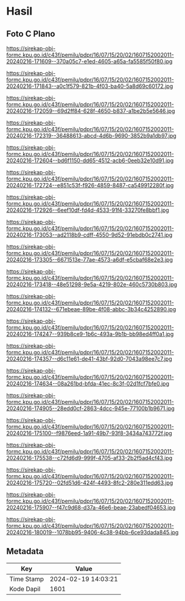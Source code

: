 # Hasil

## Foto C Plano

https://sirekap-obj-formc.kpu.go.id/c43f/pemilu/pdpr/16/07/15/20/02/1607152002011-20240216-171609--370a05c7-e1ed-4605-a65a-fa5585f50f80.jpg

https://sirekap-obj-formc.kpu.go.id/c43f/pemilu/pdpr/16/07/15/20/02/1607152002011-20240216-171843--a0c1f579-821b-4f03-ba40-5a8d69c60172.jpg

https://sirekap-obj-formc.kpu.go.id/c43f/pemilu/pdpr/16/07/15/20/02/1607152002011-20240216-172059--69d2ff84-628f-4650-b837-a1be2b5e5646.jpg

https://sirekap-obj-formc.kpu.go.id/c43f/pemilu/pdpr/16/07/15/20/02/1607152002011-20240216-172319--36488613-abcd-4d6b-9690-3852b9a1db97.jpg

https://sirekap-obj-formc.kpu.go.id/c43f/pemilu/pdpr/16/07/15/20/02/1607152002011-20240216-172604--bd6f1150-dd65-4512-acb6-0eeb32e10d91.jpg

https://sirekap-obj-formc.kpu.go.id/c43f/pemilu/pdpr/16/07/15/20/02/1607152002011-20240216-172724--e851c53f-f926-4859-8487-ca549912280f.jpg

https://sirekap-obj-formc.kpu.go.id/c43f/pemilu/pdpr/16/07/15/20/02/1607152002011-20240216-172926--6eef10df-fd4d-4533-91f4-33270fe8bbf1.jpg

https://sirekap-obj-formc.kpu.go.id/c43f/pemilu/pdpr/16/07/15/20/02/1607152002011-20240216-173053--ad2118b9-cdff-4550-9d52-91ebdb0c2741.jpg

https://sirekap-obj-formc.kpu.go.id/c43f/pemilu/pdpr/16/07/15/20/02/1607152002011-20240216-173305--6671513e-77ae-4573-a6df-e5cbaf68e2e3.jpg

https://sirekap-obj-formc.kpu.go.id/c43f/pemilu/pdpr/16/07/15/20/02/1607152002011-20240216-173418--48e51298-9e5a-4219-802e-460c5730b803.jpg

https://sirekap-obj-formc.kpu.go.id/c43f/pemilu/pdpr/16/07/15/20/02/1607152002011-20240216-174132--671ebeae-89be-4f08-abbc-3b34c4252890.jpg

https://sirekap-obj-formc.kpu.go.id/c43f/pemilu/pdpr/16/07/15/20/02/1607152002011-20240216-174247--939b8ce9-1b6c-493a-9b1b-bb98ed4ff0a1.jpg

https://sirekap-obj-formc.kpu.go.id/c43f/pemilu/pdpr/16/07/15/20/02/1607152002011-20240216-174357--d6c11e61-de41-43bf-92d0-7043a98ee7c7.jpg

https://sirekap-obj-formc.kpu.go.id/c43f/pemilu/pdpr/16/07/15/20/02/1607152002011-20240216-174634--08a261bd-bfda-41ec-8c3f-02d1fcf7bfe0.jpg

https://sirekap-obj-formc.kpu.go.id/c43f/pemilu/pdpr/16/07/15/20/02/1607152002011-20240216-174905--28edd0cf-2863-4dcc-945e-77100b1b9671.jpg

https://sirekap-obj-formc.kpu.go.id/c43f/pemilu/pdpr/16/07/15/20/02/1607152002011-20240216-175100--f9876eed-1a91-49b7-93f8-3434a743772f.jpg

https://sirekap-obj-formc.kpu.go.id/c43f/pemilu/pdpr/16/07/15/20/02/1607152002011-20240216-175538--c72fd6d9-999f-4705-af33-2b2f5ad4cf43.jpg

https://sirekap-obj-formc.kpu.go.id/c43f/pemilu/pdpr/16/07/15/20/02/1607152002011-20240216-175720--02fd51d6-424f-4493-8fc2-280e311edd63.jpg

https://sirekap-obj-formc.kpu.go.id/c43f/pemilu/pdpr/16/07/15/20/02/1607152002011-20240216-175907--f47c9d68-d37a-46e6-beae-23abedf04653.jpg

https://sirekap-obj-formc.kpu.go.id/c43f/pemilu/pdpr/16/07/15/20/02/1607152002011-20240216-180019--1078bb95-9406-4c38-94bb-6ce93dada845.jpg


## Metadata

| Key        | Value               |
| ---------- | ------------------- |
| Time Stamp | 2024-02-19 14:03:21 |
| Kode Dapil | 1601                |



